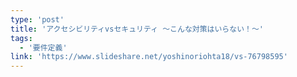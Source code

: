 ```yaml
---
type: 'post'
title: 'アクセシビリティvsセキュリティ ～こんな対策はいらない！～'
tags:
  - '要件定義'
link: 'https://www.slideshare.net/yoshinoriohta18/vs-76798595'
---
```

